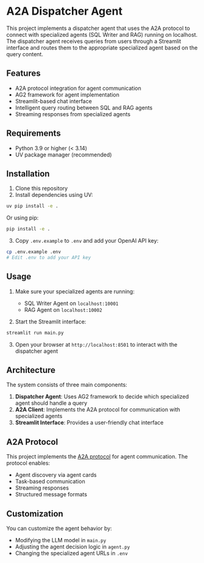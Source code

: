# A2A Dispatcher Agent

This project implements a dispatcher agent that uses the A2A protocol to connect with specialized agents (SQL Writer and RAG) running on localhost. The dispatcher agent receives queries from users through a Streamlit interface and routes them to the appropriate specialized agent based on the query content.

## Features

- A2A protocol integration for agent communication
- AG2 framework for agent implementation
- Streamlit-based chat interface
- Intelligent query routing between SQL and RAG agents
- Streaming responses from specialized agents

## Requirements

- Python 3.9 or higher (< 3.14)
- UV package manager (recommended)

## Installation

1. Clone this repository
2. Install dependencies using UV:

```bash
uv pip install -e .
```

Or using pip:

```bash
pip install -e .
```

3. Copy `.env.example` to `.env` and add your OpenAI API key:

```bash
cp .env.example .env
# Edit .env to add your API key
```

## Usage

1. Make sure your specialized agents are running:
   - SQL Writer Agent on `localhost:10001`
   - RAG Agent on `localhost:10002`

2. Start the Streamlit interface:

```bash
streamlit run main.py
```

3. Open your browser at `http://localhost:8501` to interact with the dispatcher agent

## Architecture

The system consists of three main components:

1. **Dispatcher Agent**: Uses AG2 framework to decide which specialized agent should handle a query
2. **A2A Client**: Implements the A2A protocol for communication with specialized agents
3. **Streamlit Interface**: Provides a user-friendly chat interface

## A2A Protocol

This project implements the [A2A protocol](https://github.com/google/A2A) for agent communication. The protocol enables:

- Agent discovery via agent cards
- Task-based communication
- Streaming responses
- Structured message formats

## Customization

You can customize the agent behavior by:

- Modifying the LLM model in `main.py`
- Adjusting the agent decision logic in `agent.py`
- Changing the specialized agent URLs in `.env`
